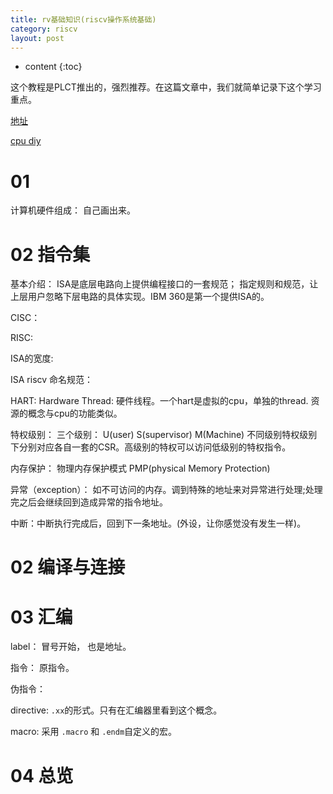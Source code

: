 ```yaml
---
title: rv基础知识(riscv操作系统基础)
category: riscv
layout: post
---
```

* content
{:toc}

这个教程是PLCT推出的，强烈推荐。在这篇文章中，我们就简单记录下这个学习重点。

[地址](https://www.bilibili.com/video/BV1Q5411w7z5?p=2&spm_id_from=pageDriver&vd_source=6acee4ed1d2012019ccef81482ab6a04)

[cpu diy](https://mp.weixin.qq.com/s/UgDavxY5JuifGtAdDjU-ZA)

# 01

计算机硬件组成：  自己画出来。

# 02 指令集

基本介绍： ISA是底层电路向上提供编程接口的一套规范； 指定规则和规范，让上层用户忽略下层电路的具体实现。IBM  360是第一个提供ISA的。

CISC：

RISC:

ISA的宽度:

ISA riscv 命名规范： 

HART: Hardware Thread: 硬件线程。一个hart是虚拟的cpu，单独的thread. 资源的概念与cpu的功能类似。

特权级别： 三个级别： U(user) S(supervisor) M(Machine) 不同级别特权级别下分别对应各自一套的CSR。高级别的特权可以访问低级别的特权指令。

内存保护： 物理内存保护模式 PMP(physical Memory Protection)

异常（exception）： 如不可访问的内存。调到特殊的地址来对异常进行处理;处理完之后会继续回到造成异常的指令地址。

中断：中断执行完成后，回到下一条地址。(外设，让你感觉没有发生一样)。

# 02 编译与连接

# 03 汇编

label：  冒号开始， 也是地址。

指令：  原指令。

伪指令： 

directive: `.xx`的形式。只有在汇编器里看到这个概念。

macro:   采用 `.macro` 和 `.endm`自定义的宏。

# 04  总览
